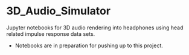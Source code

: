 # 3D_Audio_Simulator
Jupyter notebooks for 3D audio rendering into headphones using head related impulse response data sets.

* Notebooks are in preparation for pushing up to this project.